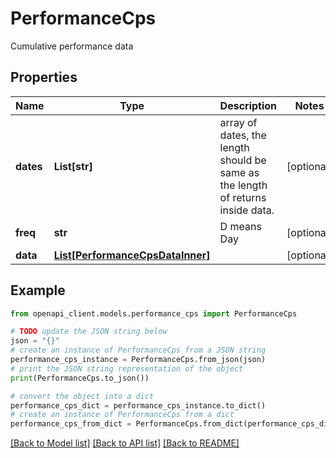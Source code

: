 # PerformanceCps

Cumulative performance data

## Properties

Name | Type | Description | Notes
------------ | ------------- | ------------- | -------------
**dates** | **List[str]** | array of dates, the length should be same as the length of returns inside data. | [optional] 
**freq** | **str** | D means Day | [optional] 
**data** | [**List[PerformanceCpsDataInner]**](PerformanceCpsDataInner.md) |  | [optional] 

## Example

```python
from openapi_client.models.performance_cps import PerformanceCps

# TODO update the JSON string below
json = "{}"
# create an instance of PerformanceCps from a JSON string
performance_cps_instance = PerformanceCps.from_json(json)
# print the JSON string representation of the object
print(PerformanceCps.to_json())

# convert the object into a dict
performance_cps_dict = performance_cps_instance.to_dict()
# create an instance of PerformanceCps from a dict
performance_cps_from_dict = PerformanceCps.from_dict(performance_cps_dict)
```
[[Back to Model list]](../README.md#documentation-for-models) [[Back to API list]](../README.md#documentation-for-api-endpoints) [[Back to README]](../README.md)



